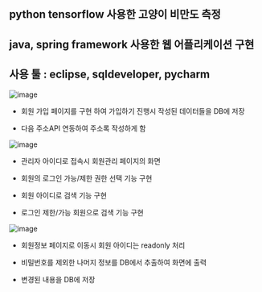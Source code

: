 ## python tensorflow 사용한 고양이 비만도 측정

## java, spring framework 사용한 웹 어플리케이션 구현

## 사용 툴 : eclipse, sqldeveloper, pycharm

![image](https://user-images.githubusercontent.com/102849917/166100634-fa6c4a6e-9d0d-4d32-bc63-035c11fcb97a.png)


- 회원 가입 페이지를 구현 하여 가입하기 진행시 작성된 데이터들을 DB에 저장

- 다음 주소API 연동하여 주소록 작성하게 함


![image](https://user-images.githubusercontent.com/102849917/166100693-3b16c6d8-4de2-46b6-a54d-fcf8166cd493.png)


- 관리자 아이디로 접속시 회원관리 페이지의 화면

- 회원의 로그인 가능/제한 권한 선택 기능 구현

- 회원 아이디로 검색 기능 구현

- 로그인 제한/가능 회원으로 검색 기능 구현


![image](https://user-images.githubusercontent.com/102849917/166100704-9fa00a55-35b9-4a2b-b6ef-1fe910f75480.png)


- 회원정보 페이지로 이동시 회원 아이디는 readonly 처리

- 비밀번호를 제외한 나머지 정보를 DB에서 추출하여 화면에 출력

- 변경된 내용을 DB에 저장
